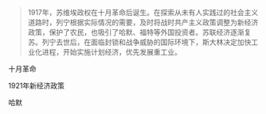 > 1917年，苏维埃政权在十月革命后诞生。在探索从未有人实践过的社会主义道路时，列宁根据实际情况的需要，及时将战时共产主义政策调整为新经济政策，保护了农民，也吸引了哈默、福特等外国投资者。苏联经济逐渐复苏。列宁去世后，在面临封锁和战争威胁的国际环境下，斯大林决定加快工业化进程，开始实施计划经济，优先发展重工业。

十月革命
	
1921年新经济政策
	
哈默 